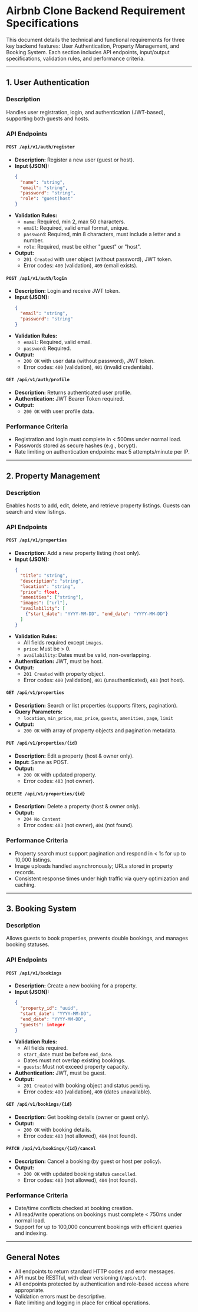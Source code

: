 # Airbnb Clone Backend Requirement Specifications

This document details the technical and functional requirements for three key backend features: User Authentication, Property Management, and Booking System. Each section includes API endpoints, input/output specifications, validation rules, and performance criteria.

---

## 1. User Authentication

### Description

Handles user registration, login, and authentication (JWT-based), supporting both guests and hosts.

### API Endpoints

#### `POST /api/v1/auth/register`

- **Description:** Register a new user (guest or host).
- **Input (JSON):**
  ```json
  {
    "name": "string",
    "email": "string",
    "password": "string",
    "role": "guest|host"
  }
  ```
- **Validation Rules:**
  - `name`: Required, min 2, max 50 characters.
  - `email`: Required, valid email format, unique.
  - `password`: Required, min 8 characters, must include a letter and a number.
  - `role`: Required, must be either "guest" or "host".
- **Output:**
  - `201 Created` with user object (without password), JWT token.
  - Error codes: `400` (validation), `409` (email exists).

#### `POST /api/v1/auth/login`

- **Description:** Login and receive JWT token.
- **Input (JSON):**
  ```json
  {
    "email": "string",
    "password": "string"
  }
  ```
- **Validation Rules:**
  - `email`: Required, valid email.
  - `password`: Required.
- **Output:**
  - `200 OK` with user data (without password), JWT token.
  - Error codes: `400` (validation), `401` (invalid credentials).

#### `GET /api/v1/auth/profile`

- **Description:** Returns authenticated user profile.
- **Authentication:** JWT Bearer Token required.
- **Output:**
  - `200 OK` with user profile data.

### Performance Criteria

- Registration and login must complete in < 500ms under normal load.
- Passwords stored as secure hashes (e.g., bcrypt).
- Rate limiting on authentication endpoints: max 5 attempts/minute per IP.

---

## 2. Property Management

### Description

Enables hosts to add, edit, delete, and retrieve property listings. Guests can search and view listings.

### API Endpoints

#### `POST /api/v1/properties`

- **Description:** Add a new property listing (host only).
- **Input (JSON):**
  ```json
  {
    "title": "string",
    "description": "string",
    "location": "string",
    "price": float,
    "amenities": ["string"],
    "images": ["url"],
    "availability": [
      {"start_date": "YYYY-MM-DD", "end_date": "YYYY-MM-DD"}
    ]
  }
  ```
- **Validation Rules:**
  - All fields required except `images`.
  - `price`: Must be > 0.
  - `availability`: Dates must be valid, non-overlapping.
- **Authentication:** JWT, must be host.
- **Output:**
  - `201 Created` with property object.
  - Error codes: `400` (validation), `401` (unauthenticated), `403` (not host).

#### `GET /api/v1/properties`

- **Description:** Search or list properties (supports filters, pagination).
- **Query Parameters:**
  - `location`, `min_price`, `max_price`, `guests`, `amenities`, `page`, `limit`
- **Output:**
  - `200 OK` with array of property objects and pagination metadata.

#### `PUT /api/v1/properties/{id}`

- **Description:** Edit a property (host & owner only).
- **Input:** Same as POST.
- **Output:**
  - `200 OK` with updated property.
  - Error codes: `403` (not owner).

#### `DELETE /api/v1/properties/{id}`

- **Description:** Delete a property (host & owner only).
- **Output:**
  - `204 No Content`
  - Error codes: `403` (not owner), `404` (not found).

### Performance Criteria

- Property search must support pagination and respond in < 1s for up to 10,000 listings.
- Image uploads handled asynchronously; URLs stored in property records.
- Consistent response times under high traffic via query optimization and caching.

---

## 3. Booking System

### Description

Allows guests to book properties, prevents double bookings, and manages booking statuses.

### API Endpoints

#### `POST /api/v1/bookings`

- **Description:** Create a new booking for a property.
- **Input (JSON):**
  ```json
  {
    "property_id": "uuid",
    "start_date": "YYYY-MM-DD",
    "end_date": "YYYY-MM-DD",
    "guests": integer
  }
  ```
- **Validation Rules:**
  - All fields required.
  - `start_date` must be before `end_date`.
  - Dates must not overlap existing bookings.
  - `guests`: Must not exceed property capacity.
- **Authentication:** JWT, must be guest.
- **Output:**
  - `201 Created` with booking object and status `pending`.
  - Error codes: `400` (validation), `409` (dates unavailable).

#### `GET /api/v1/bookings/{id}`

- **Description:** Get booking details (owner or guest only).
- **Output:**
  - `200 OK` with booking details.
  - Error codes: `403` (not allowed), `404` (not found).

#### `PATCH /api/v1/bookings/{id}/cancel`

- **Description:** Cancel a booking (by guest or host per policy).
- **Output:**
  - `200 OK` with updated booking status `cancelled`.
  - Error codes: `403` (not allowed), `404` (not found).

### Performance Criteria

- Date/time conflicts checked at booking creation.
- All read/write operations on bookings must complete < 750ms under normal load.
- Support for up to 100,000 concurrent bookings with efficient queries and indexing.

---

## General Notes

- All endpoints to return standard HTTP codes and error messages.
- API must be RESTful, with clear versioning (`/api/v1/`).
- All endpoints protected by authentication and role-based access where appropriate.
- Validation errors must be descriptive.
- Rate limiting and logging in place for critical operations.

